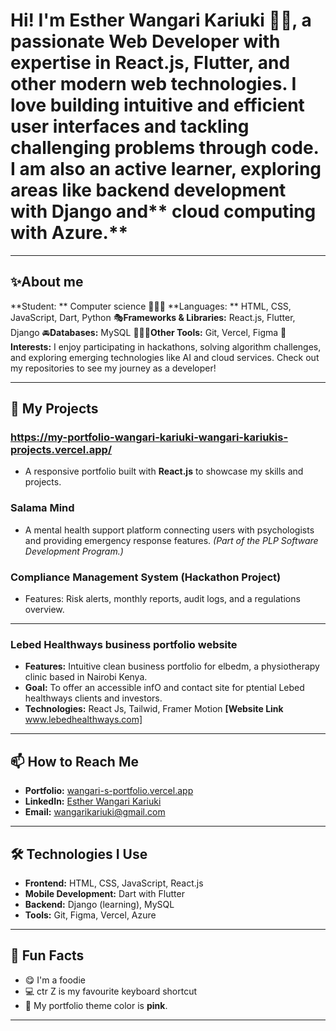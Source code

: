 # Hi! I'm Esther Wangari Kariuki 👋🏽, a passionate Web Developer with expertise in **React.js**, **Flutter**, and other modern web technologies. I love building intuitive and efficient user interfaces and tackling challenging problems through code. I am also an active learner, exploring areas like backend development with **Django** and** cloud computing with Azure.**

---

## ✨About me
**Student: ** Computer science
🙋🏽‍♀️ **Languages: ** HTML, CSS, JavaScript, Dart, Python
🎭**Frameworks & Libraries:**  React.js, Flutter, Django
🚘**Databases:** MySQL
👨🏽‍💻**Other Tools:** Git, Vercel, Figma
🎁**Interests:** I enjoy participating in hackathons, solving algorithm challenges, and exploring emerging technologies like AI and cloud services. Check out my repositories to see my journey as a developer!

---
## 🔧 My Projects
### https://my-portfolio-wangari-kariuki-wangari-kariukis-projects.vercel.app/
- A responsive portfolio built with **React.js** to showcase my skills and projects.

### Salama Mind
- A mental health support platform connecting users with psychologists and providing emergency response features. *(Part of the PLP Software Development Program.)*

### Compliance Management System (Hackathon Project)
- Features: Risk alerts, monthly reports, audit logs, and a regulations overview.

---
### Lebed Healthways business portfolio website
- **Features:** Intuitive  clean business portfolio for elbedm, a physiotherapy clinic  based in Nairobi Kenya.
- **Goal:** To offer an accessible infO and contact site for ptential Lebed healthways clients and investors.
- **Technologies:** React Js, Tailwid, Framer Motion
 **[Website Link** www.lebedhealthways.com]
---

## 📫 How to Reach Me
- **Portfolio:** [wangari-s-portfolio.vercel.app](https://my-portfolio-wangari-kariuki-wangari-kariukis-projects.vercel.app/)
- **LinkedIn:** [Esther Wangari Kariuki](https://www.linkedin.com/in/esther-wangari-kariuki/)
- **Email:** [wangarikariuki@gmail.com](mailto:wangarikariuki@gmail.com)

---

## 🛠️ Technologies I Use
- **Frontend:** HTML, CSS, JavaScript, React.js
- **Mobile Development:** Dart with Flutter
- **Backend:** Django (learning), MySQL
- **Tools:** Git, Figma, Vercel, Azure

---


## 🌱 Fun Facts
- 😋 I'm a foodie
- 💻 ctr Z is my favourite keyboard shortcut
- 🎨 My portfolio theme color is **pink**.

---

<!--
**Wangari-Kariuki/Wangari-Kariuki** is a ✨ _special_ ✨ repository because its `README.md` (this file) appears on your GitHub profile.

Here are some ideas to get you started:

- 🔭 I’m currently working on ...
- 🌱 I’m currently learning ...
- 👯 I’m looking to collaborate on ...
- 🤔 I’m looking for help with ...
- 💬 Ask me about ...
- 📫 How to reach me: ...
- 😄 Pronouns: ...
- ⚡ Fun fact: ...
-->
